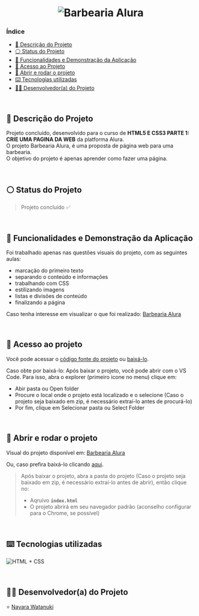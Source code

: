 <h1 align="center">
  <img alt="Barbearia Alura" src="https://raw.githubusercontent.com/nayarawatanuki/html5-css3-part1__page/main/img/README.md/Barbearia%20Alura%20-slide.png"/>
</h1>

### Índice

* [:pencil: Descrição do Projeto](#pencil-descrição-do-projeto)
* [:white_circle: Status do Projeto](#white_circle-status-do-projeto)
* [:hammer: Funcionalidades e Demonstração da Aplicação](#hammer-funcionalidades-e-demonstração-da-aplicação)
* [:open_file_folder: Acesso ao Projeto](#open_file_folder-acesso-ao-projeto)
* [:rocket: Abrir e rodar o projeto](#rocket-abrir-e-rodar-o-projeto)
* [:keyboard: Tecnologias utilizadas](#keyboard-tecnologias-utilizadas)
* [:woman_technologist: Desenvolvedor(a) do Projeto](#woman_technologist-desenvolvedora-do-projeto)

</br>

## :pencil: Descrição do Projeto
Projeto concluído, desenvolvido para o curso de **HTML5 E CSS3 PARTE 1: CRIE UMA PAGINA DA WEB** da platforma Alura. </br>
O projeto Barbearia Alura, é uma proposta de página web para uma barbearia. </br>
O objetivo do projeto é apenas aprender como fazer uma página.

</br>

## :white_circle: Status do Projeto
> Projeto concluído :white_check_mark:

</br>

## :hammer: Funcionalidades e Demonstração da Aplicação
Foi trabalhado apenas nas questões visuais do projeto, com as seguintes aulas: 
- marcação do primeiro texto
- separando o conteúdo e informações
- trabalhando com CSS
- estilizando imagens
- listas e divisões de conteúdo
- finalizando a página

Caso tenha interesse em visualizar o que foi realizado: [Barbearia Alura](https://nayarawatanuki.github.io/html5-css3-part1__page/)

</br>

## :open_file_folder: Acesso ao projeto
Você pode acessar o [código fonte do projeto](https://github.com/nayarawatanuki/html5-css3-part1__page) ou [baixá-lo](https://github.com/nayarawatanuki/html5-css3-part1__page/archive/refs/heads/main.zip).

Caso obte por baixá-lo: 
Após baixar o projeto, você pode abrir com o VS Code. Para isso, abra o explorer (primeiro icone no menu) clique em:
- Abir pasta ou Open folder
- Procure o local onde o projeto está localizado e o selecione (Caso o projeto seja baixado em zip, é necessário extraí-lo antes de procurá-lo)
- Por fim, clique em Selecionar pasta ou Select Folder

</br>

## :rocket: Abrir e rodar o projeto
Visual do projeto disponível em: [Barbearia Alura](https://nayarawatanuki.github.io/html5-css3-part1__page/) 

Ou, caso prefira baixá-lo clicando [aqui](https://github.com/nayarawatanuki/html5-css3-part1__page/archive/refs/heads/main.zip).

> Após baixar o projeto, abra a pasta do projeto (Caso o projeto seja baixado em zip, é necessário extraí-lo antes de abrir), então clique no:
> - Aqruivo **``index.html``**
> - O projeto abrirá em seu navegador padrão (aconselho configurar para o Chrome, se possível)

</br>

## :keyboard: Tecnologias utilizadas
![HTML + CSS](https://raw.githubusercontent.com/nayarawatanuki/html5-css3-part1__page/main/img/README.md/html-css.PNG)</br>

</br>

## :woman_technologist: Desenvolvedor(a) do Projeto
:star: [Nayara Watanuki](https://github.com/nayarawatanuki)
